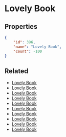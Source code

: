 # Lovely Book

<no description available>

## Properties

```json
{
    "id": 396,
    "name": "Lovely Book",
    "count": -100
}
```

## Related

- [Lovely Book](../items/11503-lovely-book.md)
- [Lovely Book](../items/11504-lovely-book.md)
- [Lovely Book](../items/11505-lovely-book.md)
- [Lovely Book](../items/11506-lovely-book.md)
- [Lovely Book](../items/11507-lovely-book.md)
- [Lovely Book](../items/11508-lovely-book.md)
- [Lovely Book](../items/11509-lovely-book.md)
- [Lovely Book](../items/11510-lovely-book.md)
- [Lovely Book](../items/11511-lovely-book.md)
- [Lovely Book](../items/13481-lovely-book.md)

